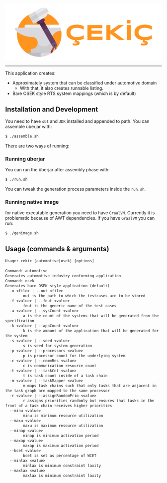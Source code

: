 
![](img/cekic.png)

-----
This application creates:
* Approximately system that can be classified under automotive domain
    * With that, it also creates runnable listing.
* Bare OSEK style RTS system mappings (which is by default)

## Installation and Development
You need to have `sbt` and `JDK` installed and appended to path.
You can assemble überjar with:
```bash
$ ./assemble.sh
``` 

There are two ways of running:
### Running überjar
You can run the überjar after assembly phase with:
```bash
$ ./run.sh
```
You can tweak the generation process parameters inside the `run.sh`.

### Running native image
for native executable generation you need to have `GraalVM`.
Currently it is problematic because of AWT dependencies.
If you have `GraalVM` you can run:
```bash
$ ./genimage.sh
```

## Usage (commands & arguments)

```
Usage: cekic [automotive|osek] [options]

Command: automotive
Generates automotive industry conforming application
Command: osek
Generates bare OSEK style application (default)
  -o <file> | --out <file>
        out is the path to which the testcases are to be stored
  -f <value> | --fout <value>
        fout is the generic name of the test cases
  -a <value> | --sysCount <value>
        a is the count of the systems that will be generated from the specification
  -k <value> | --appCount <value>
        k is the amount of the application that will be generated for the system
  -s <value> | --seed <value>
        s is seed for system generation
  -p <value> | --processors <value>
        p is processor count for the underlying system
  -c <value> | --commRes <value>
        c is communication resource count
  -t <value> | --taskCnt <value>
        t is task count inside of a task chain
  -m <value> | --taskMapper <value>
        m maps task chains such that only tasks that are adjacent in the task graph are mapped to the same processor
  -r <value> | --assignRandomPrio <value>
        r assigns priorities randomly but ensures that tasks in the front of a task chain receives higher priorities
  --minu <value>
        minu is minimum resource utilization
  --maxu <value>
        maxu is maximum resource utilization
  --minap <value>
        minap is minimum activation period
  --maxap <value>
        maxap is maximum activation period
  --bcet <value>
        bcet is set as percentage of WCET
  --minlax <value>
        minlax is minimum constraint laxity
  --maxlax <value>
        maxlax is minimum constraint laxity
```
